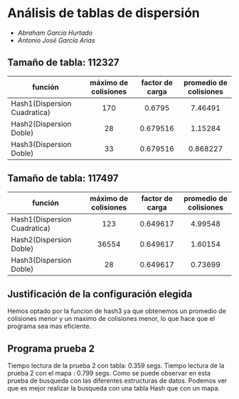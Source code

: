 # Análisis de tablas de dispersión

* *Abraham García Hurtado*
* *Antonio José García Arias*

## Tamaño de tabla: 112327
| función                      | máximo de colisiones | factor de carga |   promedio de colisiones    |
|------------------------------|:--------------------:|:---------------:|:---------------------------:|
| Hash1(Dispersion Cuadratica) |         170          |     0.6795      |            7.46491            |
| Hash2(Dispersion Doble)      |        28         |      0.679516      |             1.15284            |
| Hash3(Dispersion Doble)      |        33         |      0.679516      |              0.868227            |
## Tamaño de tabla: 117497
| función                      | máximo de colisiones |  factor de carga  |   promedio de colisiones    |
|------------------------------|:--------------------:|:-----------------:|:---------------------------:|
| Hash1(Dispersion Cuadratica) |        123         |       0.649617       |            4.99548            |
| Hash2(Dispersion Doble)      |        36554         |       0.649617       |            1.60154            |
| Hash3(Dispersion Doble)      |        28         |       0.649617       |            0.73699        |

## Justificación de la configuración elegida
Hemos optado por la funcion de hash3 ya que obtenemos un promedio de colisiones menor y un maximo de colisiones menor, lo que hace que el programa sea mas eficiente.
## Programa prueba 2
Tiempo lectura de la prueba 2 con tabla: 0.359 segs.
Tiempo lectura de la prueba 2 con el mapa : 0.799 segs.
Como se puede observar en esta prueba de busqueda con las diferentes estructuras de datos.
Podemos ver que es mejor realizar la busqueda con una tabla Hash que con un mapa.